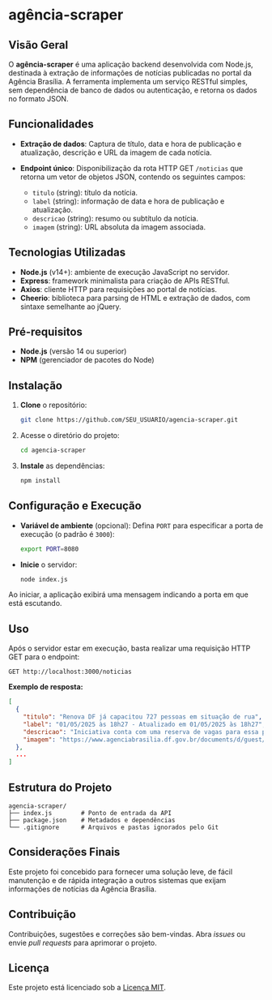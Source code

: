 # agência-scraper

## Visão Geral

O **agência-scraper** é uma aplicação backend desenvolvida com Node.js, destinada à extração de informações de notícias publicadas no portal da Agência Brasília. A ferramenta implementa um serviço RESTful simples, sem dependência de banco de dados ou autenticação, e retorna os dados no formato JSON.

## Funcionalidades

* **Extração de dados**: Captura de título, data e hora de publicação e atualização, descrição e URL da imagem de cada notícia.
* **Endpoint único**: Disponibilização da rota HTTP GET `/noticias` que retorna um vetor de objetos JSON, contendo os seguintes campos:

  * `titulo` (string): título da notícia.
  * `label` (string): informação de data e hora de publicação e atualização.
  * `descricao` (string): resumo ou subtítulo da notícia.
  * `imagem` (string): URL absoluta da imagem associada.

## Tecnologias Utilizadas

* **Node.js** (v14+): ambiente de execução JavaScript no servidor.
* **Express**: framework minimalista para criação de APIs RESTful.
* **Axios**: cliente HTTP para requisições ao portal de notícias.
* **Cheerio**: biblioteca para parsing de HTML e extração de dados, com sintaxe semelhante ao jQuery.

## Pré-requisitos

* **Node.js** (versão 14 ou superior)
* **NPM** (gerenciador de pacotes do Node)

## Instalação

1. **Clone** o repositório:

   ```bash
   git clone https://github.com/SEU_USUARIO/agencia-scraper.git
   ```
2. Acesse o diretório do projeto:

   ```bash
   cd agencia-scraper
   ```
3. **Instale** as dependências:

   ```bash
   npm install
   ```

## Configuração e Execução

* **Variável de ambiente** (opcional): Defina `PORT` para especificar a porta de execução (o padrão é `3000`):

  ```bash
  export PORT=8080
  ```
* **Inicie** o servidor:

  ```bash
  node index.js
  ```

Ao iniciar, a aplicação exibirá uma mensagem indicando a porta em que está escutando.

## Uso

Após o servidor estar em execução, basta realizar uma requisição HTTP GET para o endpoint:

```
GET http://localhost:3000/noticias
```

**Exemplo de resposta:**

```json
[
  {
    "titulo": "Renova DF já capacitou 727 pessoas em situação de rua",
    "label": "01/05/2025 às 18h27 - Atualizado em 01/05/2025 às 18h27",
    "descricao": "Iniciativa conta com uma reserva de vagas para essa população; Censo Distrital da População em Situação de Rua mostra impacto de políticas deste GDF para esse público",
    "imagem": "https://www.agenciabrasilia.df.gov.br/documents/d/guest/whatsapp-image-2025-05-01-at-15-47-02-jpeg?imageThumbnail=4"
  },
  ...
]
```

## Estrutura do Projeto

```
agencia-scraper/
├── index.js        # Ponto de entrada da API
├── package.json    # Metadados e dependências
└── .gitignore      # Arquivos e pastas ignorados pelo Git
```

## Considerações Finais

Este projeto foi concebido para fornecer uma solução leve, de fácil manutenção e de rápida integração a outros sistemas que exijam informações de notícias da Agência Brasília.

## Contribuição

Contribuições, sugestões e correções são bem-vindas. Abra *issues* ou envie *pull requests* para aprimorar o projeto.

## Licença

Este projeto está licenciado sob a [Licença MIT](LICENSE).
